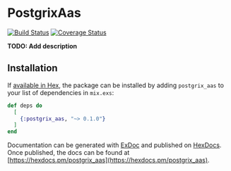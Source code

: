 # PostgrixAas
[![Build Status](https://travis-ci.com/praekeltfoundation/postgrix_aas.svg?branch=develop)](https://travis-ci.com/praekeltfoundation/postgrix_aas)
[![Coverage Status](https://coveralls.io/repos/github/praekeltfoundation/postgrix_aas/badge.svg?branch=develop)](https://coveralls.io/github/praekeltfoundation/postgrix_aas?branch=develop)

**TODO: Add description**

## Installation

If [available in Hex](https://hex.pm/docs/publish), the package can be installed
by adding `postgrix_aas` to your list of dependencies in `mix.exs`:

```elixir
def deps do
  [
    {:postgrix_aas, "~> 0.1.0"}
  ]
end
```

Documentation can be generated with [ExDoc](https://github.com/elixir-lang/ex_doc)
and published on [HexDocs](https://hexdocs.pm). Once published, the docs can
be found at [https://hexdocs.pm/postgrix_aas](https://hexdocs.pm/postgrix_aas).
